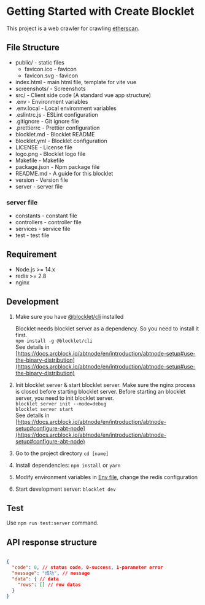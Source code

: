 # Getting Started with Create Blocklet

This project is a web crawler for crawling [etherscan](https://cn.etherscan.com).

## File Structure

- public/ - static files
  - favicon.ico - favicon
  - favicon.svg - favicon
- index.html - main html file, template for vite vue
- screenshots/ - Screenshots
- src/ - Client side code (A standard vue app structure)
- .env - Environment variables
- .env.local - Local environment variables
- .eslintrc.js - ESLint configuration
- .gitignore - Git ignore file
- .prettierrc - Prettier configuration
- blocklet.md - Blocklet README
- blocklet.yml - Blocklet configuration
- LICENSE - License file
- logo.png - Blocklet logo file
- Makefile - Makefile
- package.json - Npm package file
- README.md - A guide for this blocklet
- version - Version file
- server - server file

### server file
- constants - constant file
- controllers - controller file
- services - service file
- test - test file

## Requirement
- Node.js >= 14.x
- redis >= 2.8
- nginx

## Development

1. Make sure you have [@blocklet/cli](https://www.npmjs.com/package/@blocklet/cli) installed

   Blocklet needs blocklet server as a dependency. So you need to install it first.  
   `npm install -g @blocklet/cli`  
   See details in [https://docs.arcblock.io/abtnode/en/introduction/abtnode-setup#use-the-binary-distribution](https://docs.arcblock.io/abtnode/en/introduction/abtnode-setup#use-the-binary-distribution)

2. Init blocklet server & start blocklet server.
   Make sure the nginx process is closed before starting blocklet server.
   Before starting an blocklet server, you need to init blocklet server.  
   `blocklet server init --mode=debug`  
   `blocklet server start`  
   See details in [https://docs.arcblock.io/abtnode/en/introduction/abtnode-setup#configure-abt-node](https://docs.arcblock.io/abtnode/en/introduction/abtnode-setup#configure-abt-node)

3. Go to the project directory `cd [name]`
4. Install dependencies: `npm install` or `yarn`
5. Modify environment variables in [Env file](.env), change the redis configuration
6. Start development server: `blocklet dev`

## Test
Use `npm run test:server` command.

## API response structure

```json

{
  "code": 0, // status code, 0-success, 1-parameter error
  "message": "成功", // message
  "data": { // data
    "rows": [] // row datas
  }
}

```